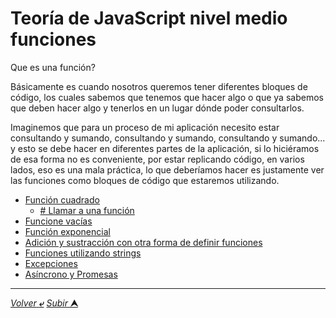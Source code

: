 # Teoría de JavaScript nivel medio funciones

Que es una función?

Básicamente es cuando nosotros queremos tener diferentes bloques de código, los cuales sabemos que tenemos que hacer algo o que ya sabemos que deben hacer algo y tenerlos en un lugar dónde poder consultarlos.

Imaginemos que para un proceso de mi aplicación necesito estar consultando y sumando, consultando y sumando, consultando y sumando... y esto se debe hacer en diferentes partes de la aplicación, si lo hiciéramos de esa forma no es conveniente, por estar replicando código, en varios lados, eso es una mala práctica, lo que deberíamos hacer es justamente ver las funciones como bloques de código que estaremos utilizando.

* [Función cuadrado](/JavaScript/TeoriaJSMedio/001_cuadrado.md "const cuadrado = function")
  * [# Llamar a una función](/JavaScript/TeoriaJSMedio/001.1_llamarUnaFunci%C3%B3n.md "let numeroAlCuadrado = cuadrado(numero);")
* [Funcione vacías](/JavaScript/TeoriaJSMedio/002_funcionesVacias.md "void")
* [Función exponencial](/JavaScript/TeoriaJSMedio/003_funcionExponencial.md "const exponencial = function (base, exponente){}")
* [Adición y sustracción con otra forma de definir funciones](/JavaScript/TeoriaJSMedio/004_adicionYSustraccion.md "flecha =>")
* [Funciones utilizando strings](/JavaScript/TeoriaJSMedio/005_funcionesConString.md "function saludar(quien)")
* [Excepciones](/JavaScript/TeoriaJSMedio/006_excepciones.md "try catch")
* [Asíncrono y Promesas](/JavaScript/TeoriaJSMedio/007_as%C3%ADncronos.md ".then, await, async")

---

[*Volver* **&ldca;**](/JavaScript/README.md "Regresar a página Principal") 
[*Subir* **&#11165;**](# "Ir al título")